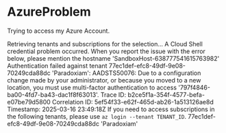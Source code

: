 # AzureProblem
Trying to access my Azure Account.

Retrieving tenants and subscriptions for the selection...
A Cloud Shell credential problem occurred. When you report the issue with the error below, please mention the hostname 'SandboxHost-638777541615763982'
Authentication failed against tenant 77ec1def-efc8-49df-9e08-70249cda88dc 'Paradoxiam': AADSTS50076: Due to a configuration change made by your administrator, or because you moved to a new location, you must use multi-factor authentication to access '797f4846-ba00-4fd7-ba43-dac1f8f63013'. Trace ID: b2ce5f1a-354f-4577-befa-e07be79d5800 Correlation ID: 5ef54f33-e62f-465d-ab26-1a513126ae8d Timestamp: 2025-03-16 23:49:18Z
If you need to access subscriptions in the following tenants, please use `az login --tenant TENANT_ID`.
77ec1def-efc8-49df-9e08-70249cda88dc 'Paradoxiam'

